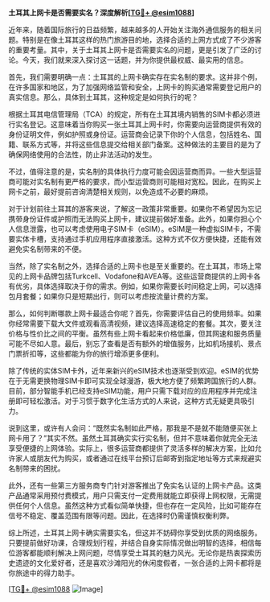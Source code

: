 **土耳其上网卡是否需要实名？深度解析[[TG💪+ @esim1088](https://t.me/s/esim1088)]**

近年来，随着国际旅行的日益频繁，越来越多的人开始关注海外通信服务的相关问题。特别是在像土耳其这样的热门旅游目的地，选择合适的上网方式成了不少游客的重要考量。其中，关于土耳其上网卡是否需要实名的问题，更是引发了广泛的讨论。今天，我们就来深入探讨这一话题，并为你提供最权威、最实用的信息。

首先，我们需要明确一点：土耳其的上网卡确实存在实名制的要求。这并非个例，在许多国家和地区，为了加强网络监管和安全，上网卡的购买通常需要登记用户的真实信息。那么，具体到土耳其，这种规定是如何执行的呢？

根据土耳其电信管理局（TCA）的规定，所有在土耳其境内销售的SIM卡都必须进行实名登记。这意味着当你购买一张土耳其上网卡时，你需要向运营商提供有效的身份证明文件，例如护照或身份证。运营商会记录下你的个人信息，包括姓名、国籍、联系方式等，并将这些信息提交给相关部门备案。这种做法的主要目的是为了确保网络使用的合法性，防止非法活动的发生。

不过，值得注意的是，实名制的具体执行力度可能会因运营商而异。一些大型运营商可能对实名制有更严格的要求，而小型运营商则可能相对宽松。因此，在购买上网卡之前，最好提前咨询清楚相关规则，以免造成不必要的麻烦。

对于计划前往土耳其的游客来说，了解这一政策非常重要。如果你不希望因为忘记携带身份证件或护照而无法购买上网卡，建议提前做好准备。此外，如果你担心个人信息泄露，也可以考虑使用电子SIM卡（eSIM）。eSIM是一种虚拟SIM卡，不需要实体卡槽，支持通过手机应用程序直接激活。这种方式不仅方便快捷，还能有效避免实名制带来的不便。

当然，除了实名制之外，选择合适的上网卡也是至关重要的。在土耳其，市场上常见的上网卡品牌包括Turkcell、Vodafone和AVEA等。这些运营商提供的上网卡各有优劣，具体选择取决于你的需求。例如，如果你需要长时间稳定上网，可以选择包月套餐；如果你只是短期出行，则可以考虑按流量计费的方案。

那么，如何判断哪款上网卡最适合你呢？首先，你需要评估自己的使用频率。如果你经常需要下载大文件或观看高清视频，建议选择高速稳定的套餐。其次，要关注价格与性价比之间的平衡。虽然有些上网卡看起来价格低廉，但其网速和服务质量可能不尽如人意。最后，别忘了查看是否有额外的增值服务，比如机场接机、景点门票折扣等，这些都能为你的旅行增添更多便利。

除了传统的实体SIM卡外，近年来新兴的eSIM技术也逐渐受到欢迎。eSIM的优势在于无需更换物理SIM卡即可实现全球漫游，极大地方便了频繁跨国旅行的人群。目前，部分智能手机已经支持eSIM功能，用户只需下载对应的应用程序并完成注册即可轻松激活。对于习惯于数字化生活方式的人来说，这种方式无疑更具吸引力。

说到这里，或许有人会问：“既然实名制如此严格，那我是不是就不能随便买张上网卡用了？”其实不然。虽然土耳其确实实行实名制，但并不意味着你就完全无法享受便捷的上网体验。实际上，很多运营商都提供了灵活多样的解决方案，比如允许家人或朋友代为购买，或者通过在线平台预订后邮寄到指定地址等方式来规避实名制带来的困扰。

此外，还有一些第三方服务商专门针对游客推出了免实名认证的上网卡产品。这类产品通常采用预付费模式，用户只需支付一定费用就能立即获得上网权限，无需提供任何个人信息。虽然这种方式看似简单快捷，但也存在一定风险，比如可能存在信号不稳定、覆盖范围有限等问题。因此，在选择时仍需谨慎权衡利弊。

综上所述，土耳其上网卡确实需要实名，但这并不妨碍你享受到优质的网络服务。只要提前做好功课，合理规划行程，并结合自身实际情况做出明智的选择，相信每位游客都能顺利解决上网问题，尽情享受土耳其的魅力风光。无论你是热衷探索历史遗迹的文化爱好者，还是喜欢沙滩阳光的休闲度假者，一张合适的上网卡都将是你旅途中的得力助手。

[[TG💪+ @esim1088](https://t.me/s/esim1088) ![Image](https://i.postimg.cc/4NQfJmqS/Snipaste-2025-05-13-00-14-12.png)]